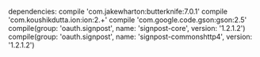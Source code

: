 dependencies:
    compile 'com.jakewharton:butterknife:7.0.1'
    compile 'com.koushikdutta.ion:ion:2.+'
    compile 'com.google.code.gson:gson:2.5'
    compile(group: 'oauth.signpost', name: 'signpost-core', version: '1.2.1.2')
    compile(group: 'oauth.signpost', name: 'signpost-commonshttp4', version: '1.2.1.2')
    
